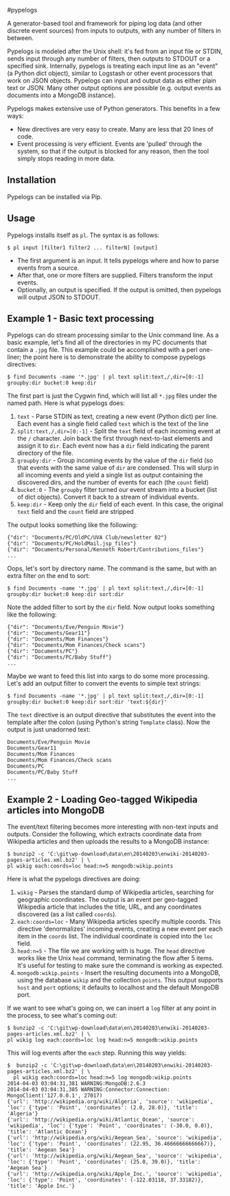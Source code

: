 #pypelogs

A generator-based tool and framework for piping log data (and other discrete event sources) from inputs to outputs,
with any number of filters in between.

Pypelogs is modeled after the Unix shell: it's fed from an input file or STDIN, sends input through any number
of filters, then outputs to STDOUT or a specified sink. Internally, pypelogs is treating each input line
as an "event" (a Python dict object), similar to Logstash or other event processors that work on JSON objects.
Pypelogs can input and output data as either plain text or JSON.  Many other output options are possible
(e.g. output events as documents into a MongoDB instance).

Pypelogs makes extensive use of Python generators.  This benefits in a few ways:
* New directives are very easy to create.  Many are less that 20 lines of code.
* Event processing is very efficient.  Events are 'pulled' through the system, so that if the
output is blocked for any reason, then the tool simply stops reading in more data.

## Installation

Pypelogs can be installed via Pip.

## Usage

Pypelogs installs itself as `pl`.  The syntax is as follows:

    $ pl input [filter1 filter2 ... filterN] [output]

* The first argument is an input.  It tells pypelogs where and how to parse events from a source.
* After that, one or more filters are supplied.  Filters transform the input events.
* Optionally, an output is specified.  If the output is omitted, then pypelogs will output JSON to STDOUT.

## Example 1 - Basic text processing

Pypelogs can do stream processing similar to the Unix command line.
As a basic example, let's find all of the directories in my PC documents that contain a `.jpg` file.
This example could be accomplished with a perl one-liner; the point here is to demonstrate the
ability to compose pypelogs directives:

    $ find Documents -name '*.jpg' | pl text split:text,/,dir=[0:-1] groupby:dir bucket:0 keep:dir

The first part is just the Cygwin find, which will list all `*.jpg` files under the named path.  Here is
what pypelogs does:

1. `text` - Parse STDIN as text, creating a new event (Python dict) per line.  Each event has a single field
   called `text` which is the text of the line
1. `split:text,/,dir=[0:-1]` - Split the `text` field of each incoming event at the `/` character.  Join back
   the first through next-to-last elements and assign it to `dir`.  Each event now has a `dir` field indicating
   the parent directory of the file.
1. `groupby:dir` - Group incoming events by the value of the `dir` field (so that events with the same value
   of `dir` are condensed.  This will slurp in all incoming events and yield a single list as output containing
   the discovered dirs, and the number of events for each (the `count` field)
1. `bucket:0` - The `groupby` filter turned our event stream into a bucket (list of dict objects).  Convert
   it back to a stream of individual events.
1. `keep:dir` - Keep only the `dir` field of each event.  In this case, the original `text` field and the `count`
   field are stripped

The output looks something like the following:

    {"dir": "Documents/PC/OldPC/UVA Club/newsletter 02"}
    {"dir": "Documents/PC/HoldMail.jsp_files"}
    {"dir": "Documents/Personal/Kenneth Robert/Contributions_files"}
    ...

Oops, let's sort by directory name.  The command is the same, but with an extra filter on the end to sort:

    $ find Documents -name '*.jpg' | pl text split:text,/,dir=[0:-1] groupby:dir bucket:0 keep:dir sort:dir

Note the added filter to sort by the `dir` field.  Now output looks something like the following:

    {"dir": "Documents/Eve/Penguin Movie"}
    {"dir": "Documents/Gear11"}
    {"dir": "Documents/Mom Finances"}
    {"dir": "Documents/Mom Finances/Check scans"}
    {"dir": "Documents/PC"}
    {"dir": "Documents/PC/Baby Stuff"}
    ...

Maybe we want to feed this list into xargs to do some more processing.  Let's add an output filter to convert
the events to simple text strings:

    $ find Documents -name '*.jpg' | pl text split:text,/,dir=[0:-1] groupby:dir bucket:0 keep:dir sort:dir 'text:${dir}'

The `text` directive is an output directive that substitutes the event into the template after the colon (using
Python's string `Template` class).  Now the output is just unadorned text:

    Documents/Eve/Penguin Movie
    Documents/Gear11
    Documents/Mom Finances
    Documents/Mom Finances/Check scans
    Documents/PC
    Documents/PC/Baby Stuff
    ...

## Example 2 - Loading Geo-tagged Wikipedia articles into MongoDB

The event/text filtering becomes more interesting with non-text inputs and outputs.  Consider the following,
which extracts coordinate data from Wikipedia articles and then uploads the results to a MongoDB instance:

    $ bunzip2 -c 'C:\git\wp-download\data\en\20140203\enwiki-20140203-pages-articles.xml.bz2' | \
    pl wikig each:coords=loc head:n=5 mongodb:wikip.points

Here is what the pypelogs directives are doing:

1. `wikig` - Parses the standard dump of Wikipedia articles, searching for geographic coordinates.  The output is an event
   per geo-tagged Wikipedia article that includes the title, URL, and any coordinates discovered (as a list called `coords`).
1. `each:coords=loc` - Many Wikipedia articles specify multiple coords.  This directive 'denormalizes' incoming
   events, creating a new event per each item in the `coords` list.  The individual coordinate is copied into the `loc` field.
1. `head:n=5` - The file we are working with is huge.  The `head` directive works like the Unix `head` command,
   terminating the flow after 5 items.  It's useful for testing to make sure the command is working as expected.
1. `mongodb:wikip.points` - Insert the resulting documents into a MongoDB, using the database `wikip` and the
   collection `points`.  This output supports `host` and `port` options; it defaults to localhost and the default
   MongoDB port.

If we want to see what's going on, we can insert a `log` filter at any point in the process, to see what's
coming out:

    $ bunzip2 -c 'C:\git\wp-download\data\en\20140203\enwiki-20140203-pages-articles.xml.bz2' | \
    pl wikig log each:coords=loc log head:n=5 mongodb:wikip.points

This will log events after the `each` step.  Running this way yields:

    $  bunzip2 -c 'C:\git\wp-download\data\en\20140203\enwiki-20140203-pages-articles.xml.bz2' | \
      pl wikig each:coords=loc head:n=5 log mongodb:wikip.points
    2014-04-03 03:04:31,381 WARNING:MongoDB:2.6.3
    2014-04-03 03:04:31,385 WARNING:Connector:Connection: MongoClient('127.0.0.1', 27017)
    {'url': 'http://wikipedia.org/wiki/Algeria', 'source': 'wikipedia', 'loc': {'type': 'Point', 'coordinates': (2.0, 28.0)}, 'title': 'Algeria'}
    {'url': 'http://wikipedia.org/wiki/Atlantic_Ocean', 'source': 'wikipedia', 'loc': {'type': 'Point', 'coordinates': (-30.0, 0.0)}, 'title': 'Atlantic Ocean'}
    {'url': 'http://wikipedia.org/wiki/Aegean_Sea', 'source': 'wikipedia', 'loc': {'type': 'Point', 'coordinates': (22.95, 36.46666666666667)}, 'title': 'Aegean Sea'}
    {'url': 'http://wikipedia.org/wiki/Aegean_Sea', 'source': 'wikipedia', 'loc': {'type': 'Point', 'coordinates': (25.0, 39.0)}, 'title': 'Aegean Sea'}
    {'url': 'http://wikipedia.org/wiki/Apple_Inc.', 'source': 'wikipedia', 'loc': {'type': 'Point', 'coordinates': (-122.03118, 37.33182)}, 'title': 'Apple Inc.'}

